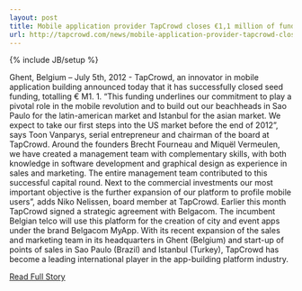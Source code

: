 ---layout: posttitle: Mobile application provider TapCrowd closes €1,1 million of fundingurl: http://tapcrowd.com/news/mobile-application-provider-tapcrowd-closes-%E2%82%AC11-million-funding---{% include JB/setup %}<p>  Ghent, Belgium – July 5th, 2012 - TapCrowd, an innovator in mobile application building announced today that it has successfully closed seed funding, totalling € M1.  1.  “This funding underlines our commitment to play a pivotal role in the mobile revolution and to build out our beachheads in Sao Paulo for the latin-american market and Istanbul for the asian market.  We expect to take our first steps into the US market before the end of 2012”, says Toon Vanparys, serial entrepreneur and chairman of the board at TapCrowd.  Around the founders Brecht Fourneau and Miquël Vermeulen, we have created a management team with complementary skills, with both knowledge in software development and graphical design as experience in sales and marketing.  The entire management team contributed to this successful capital round.  Next to the commercial investments our most important objective is the further expansion of our platform to profile mobile users”, adds Niko Nelissen, board member at TapCrowd.  Earlier this month TapCrowd signed a strategic agreement with Belgacom.  The incumbent Belgian telco will use this platform for the creation of city and event apps under the brand Belgacom MyApp.  With its recent expansion of the sales and marketing team in its headquarters in Ghent (Belgium) and start-up of points of sales in Sao Paulo (Brazil) and Istanbul (Turkey), TapCrowd has become a leading international player in the app-building platform industry.<br /><p><a href="http://tapcrowd.com/news/mobile-application-provider-tapcrowd-closes-%E2%82%AC11-million-funding">Read Full Story</a></p>